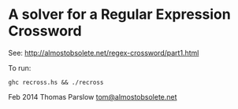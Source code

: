 A solver for a Regular Expression Crossword
============================================

See: http://almostobsolete.net/regex-crossword/part1.html

To run:

```
ghc recross.hs && ./recross
```

Feb 2014
Thomas Parslow
tom@almostobsolete.net